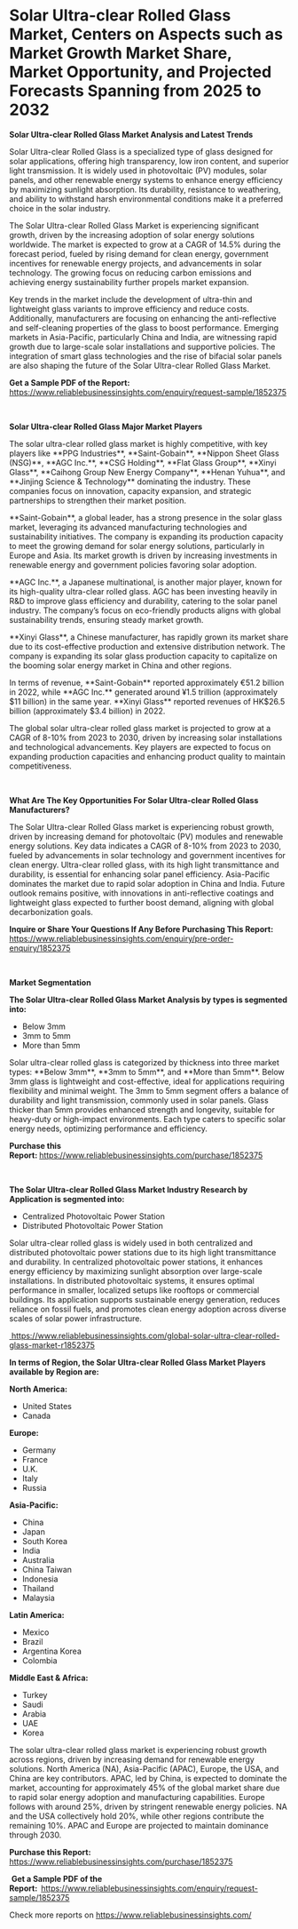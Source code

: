 <p><h1>Solar Ultra-clear Rolled Glass Market, Centers on Aspects such as Market Growth Market Share, Market Opportunity, and Projected Forecasts Spanning from 2025 to 2032</h1></p><p><strong>Solar Ultra-clear Rolled Glass Market Analysis and Latest Trends</strong></p>
<p><p>Solar Ultra-clear Rolled Glass is a specialized type of glass designed for solar applications, offering high transparency, low iron content, and superior light transmission. It is widely used in photovoltaic (PV) modules, solar panels, and other renewable energy systems to enhance energy efficiency by maximizing sunlight absorption. Its durability, resistance to weathering, and ability to withstand harsh environmental conditions make it a preferred choice in the solar industry.</p><p>The Solar Ultra-clear Rolled Glass Market is experiencing significant growth, driven by the increasing adoption of solar energy solutions worldwide. The market is expected to grow at a CAGR of 14.5% during the forecast period, fueled by rising demand for clean energy, government incentives for renewable energy projects, and advancements in solar technology. The growing focus on reducing carbon emissions and achieving energy sustainability further propels market expansion.</p><p>Key trends in the market include the development of ultra-thin and lightweight glass variants to improve efficiency and reduce costs. Additionally, manufacturers are focusing on enhancing the anti-reflective and self-cleaning properties of the glass to boost performance. Emerging markets in Asia-Pacific, particularly China and India, are witnessing rapid growth due to large-scale solar installations and supportive policies. The integration of smart glass technologies and the rise of bifacial solar panels are also shaping the future of the Solar Ultra-clear Rolled Glass Market.</p></p>
<p><strong>Get a Sample PDF of the Report:&nbsp;</strong> <a href="https://www.reliablebusinessinsights.com/enquiry/request-sample/1852375?utm_campaign=101&utm_medium=2&utm_source=Github&utm_content=ia&utm_term=24012025&utm_id=solar-ultra-clear-rolled-glass">https://www.reliablebusinessinsights.com/enquiry/request-sample/1852375</a></p>
<p>&nbsp;</p>
<p><strong>Solar Ultra-clear Rolled Glass Major Market Players</strong></p>
<p><p>The solar ultra-clear rolled glass market is highly competitive, with key players like **PPG Industries**, **Saint-Gobain**, **Nippon Sheet Glass (NSG)**, **AGC Inc.**, **CSG Holding**, **Flat Glass Group**, **Xinyi Glass**, **Caihong Group New Energy Company**, **Henan Yuhua**, and **Jinjing Science & Technology** dominating the industry. These companies focus on innovation, capacity expansion, and strategic partnerships to strengthen their market position.</p><p>**Saint-Gobain**, a global leader, has a strong presence in the solar glass market, leveraging its advanced manufacturing technologies and sustainability initiatives. The company is expanding its production capacity to meet the growing demand for solar energy solutions, particularly in Europe and Asia. Its market growth is driven by increasing investments in renewable energy and government policies favoring solar adoption.</p><p>**AGC Inc.**, a Japanese multinational, is another major player, known for its high-quality ultra-clear rolled glass. AGC has been investing heavily in R&D to improve glass efficiency and durability, catering to the solar panel industry. The company’s focus on eco-friendly products aligns with global sustainability trends, ensuring steady market growth.</p><p>**Xinyi Glass**, a Chinese manufacturer, has rapidly grown its market share due to its cost-effective production and extensive distribution network. The company is expanding its solar glass production capacity to capitalize on the booming solar energy market in China and other regions.</p><p>In terms of revenue, **Saint-Gobain** reported approximately €51.2 billion in 2022, while **AGC Inc.** generated around ¥1.5 trillion (approximately $11 billion) in the same year. **Xinyi Glass** reported revenues of HK$26.5 billion (approximately $3.4 billion) in 2022.</p><p>The global solar ultra-clear rolled glass market is projected to grow at a CAGR of 8-10% from 2023 to 2030, driven by increasing solar installations and technological advancements. Key players are expected to focus on expanding production capacities and enhancing product quality to maintain competitiveness.</p></p>
<p>&nbsp;</p>
<p><strong>What Are The Key Opportunities For Solar Ultra-clear Rolled Glass Manufacturers?</strong></p>
<p><p>The Solar Ultra-clear Rolled Glass market is experiencing robust growth, driven by increasing demand for photovoltaic (PV) modules and renewable energy solutions. Key data indicates a CAGR of 8-10% from 2023 to 2030, fueled by advancements in solar technology and government incentives for clean energy. Ultra-clear rolled glass, with its high light transmittance and durability, is essential for enhancing solar panel efficiency. Asia-Pacific dominates the market due to rapid solar adoption in China and India. Future outlook remains positive, with innovations in anti-reflective coatings and lightweight glass expected to further boost demand, aligning with global decarbonization goals.</p></p>
<p><strong>Inquire or Share Your Questions If Any Before Purchasing This Report:</strong> <a href="https://www.reliablebusinessinsights.com/enquiry/pre-order-enquiry/1852375?utm_campaign=101&utm_medium=2&utm_source=Github&utm_content=ia&utm_term=24012025&utm_id=solar-ultra-clear-rolled-glass">https://www.reliablebusinessinsights.com/enquiry/pre-order-enquiry/1852375</a></p>
<p>&nbsp;</p>
<p><strong>Market Segmentation</strong></p>
<p><strong>The Solar Ultra-clear Rolled Glass Market Analysis by types is segmented into:</strong></p>
<p><ul><li>Below 3mm</li><li>3mm to 5mm</li><li>More than 5mm</li></ul></p>
<p><p>Solar ultra-clear rolled glass is categorized by thickness into three market types: **Below 3mm**, **3mm to 5mm**, and **More than 5mm**. Below 3mm glass is lightweight and cost-effective, ideal for applications requiring flexibility and minimal weight. The 3mm to 5mm segment offers a balance of durability and light transmission, commonly used in solar panels. Glass thicker than 5mm provides enhanced strength and longevity, suitable for heavy-duty or high-impact environments. Each type caters to specific solar energy needs, optimizing performance and efficiency.</p></p>
<p><strong>Purchase this Report:&nbsp;</strong><a href="https://www.reliablebusinessinsights.com/purchase/1852375?utm_campaign=101&utm_medium=2&utm_source=Github&utm_content=ia&utm_term=24012025&utm_id=solar-ultra-clear-rolled-glass">https://www.reliablebusinessinsights.com/purchase/1852375</a></p>
<p>&nbsp;</p>
<p><strong>The Solar Ultra-clear Rolled Glass Market Industry Research by Application is segmented into:</strong></p>
<p><ul><li>Centralized Photovoltaic Power Station</li><li>Distributed Photovoltaic Power Station</li></ul></p>
<p><p>Solar ultra-clear rolled glass is widely used in both centralized and distributed photovoltaic power stations due to its high light transmittance and durability. In centralized photovoltaic power stations, it enhances energy efficiency by maximizing sunlight absorption over large-scale installations. In distributed photovoltaic systems, it ensures optimal performance in smaller, localized setups like rooftops or commercial buildings. Its application supports sustainable energy generation, reduces reliance on fossil fuels, and promotes clean energy adoption across diverse scales of solar power infrastructure.</p></p>
<p><a href="https://www.reliablebusinessinsights.com/global-solar-ultra-clear-rolled-glass-market-r1852375?utm_campaign=101&utm_medium=2&utm_source=Github&utm_content=ia&utm_term=24012025&utm_id=solar-ultra-clear-rolled-glass">&nbsp;https://www.reliablebusinessinsights.com/global-solar-ultra-clear-rolled-glass-market-r1852375</a></p>
<p><strong>In terms of Region, the Solar Ultra-clear Rolled Glass Market Players available by Region are:</strong></p>
<p>
    <p> <strong> North America: </strong>
        <ul>
            <li>United States</li>
            <li>Canada</li>
        </ul>
        </p> 
    <p> <strong> Europe: </strong>
        <ul>
            <li>Germany</li>
            <li>France</li>
            <li>U.K.</li>
            <li>Italy</li>
            <li>Russia</li>
        </ul>
        </p> 
    <p> <strong> Asia-Pacific: </strong>
        <ul>
            <li>China</li>
            <li>Japan</li>
            <li>South Korea</li>
            <li>India</li>
            <li>Australia</li>
            <li>China Taiwan</li>
            <li>Indonesia</li>
            <li>Thailand</li>
            <li>Malaysia</li>
        </ul>
        </p> 
    <p> <strong> Latin America: </strong>
        <ul>
            <li>Mexico</li>
            <li>Brazil</li>
            <li>Argentina Korea</li>
            <li>Colombia</li>
        </ul>
        </p> 
    <p> <strong> Middle East & Africa: </strong>
        <ul>
            <li>Turkey</li>
            <li>Saudi</li>
            <li>Arabia</li>
            <li>UAE</li>
            <li>Korea</li>
        </ul>
    </p>
    </p>
<p><p>The solar ultra-clear rolled glass market is experiencing robust growth across regions, driven by increasing demand for renewable energy solutions. North America (NA), Asia-Pacific (APAC), Europe, the USA, and China are key contributors. APAC, led by China, is expected to dominate the market, accounting for approximately 45% of the global market share due to rapid solar energy adoption and manufacturing capabilities. Europe follows with around 25%, driven by stringent renewable energy policies. NA and the USA collectively hold 20%, while other regions contribute the remaining 10%. APAC and Europe are projected to maintain dominance through 2030.</p></p>
<p><strong>Purchase this Report: </strong><a href="https://www.reliablebusinessinsights.com/purchase/1852375?utm_campaign=101&utm_medium=2&utm_source=Github&utm_content=ia&utm_term=24012025&utm_id=solar-ultra-clear-rolled-glass">https://www.reliablebusinessinsights.com/purchase/1852375</a></p>
<p>&nbsp;<strong>Get a Sample PDF of the Report:&nbsp;&nbsp;</strong><a href="https://www.reliablebusinessinsights.com/enquiry/request-sample/1852375?utm_campaign=101&utm_medium=2&utm_source=Github&utm_content=ia&utm_term=24012025&utm_id=solar-ultra-clear-rolled-glass">https://www.reliablebusinessinsights.com/enquiry/request-sample/1852375</a></p>
<p><strong></strong></p>
<p>Check more reports on <a href="https://www.reliablebusinessinsights.com/?utm_campaign=101&utm_medium=2&utm_source=Github&utm_content=ia&utm_term=24012025&utm_id=solar-ultra-clear-rolled-glass">https://www.reliablebusinessinsights.com/</a></p>